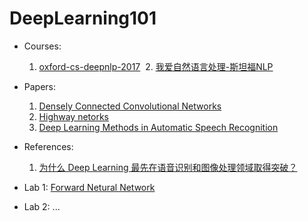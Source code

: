 # DeepLearning101
* Courses:
  1. [oxford-cs-deepnlp-2017](https://github.com/oxford-cs-deepnlp-2017/lectures)
  2. [我爱自然语言处理-斯坦福NLP](http://www.52nlp.cn/%E6%96%AF%E5%9D%A6%E7%A6%8F%E6%B7%B1%E5%BA%A6%E5%AD%A6%E4%B9%A0%E4%B8%8Enlp%E7%AC%AC%E5%9B%9B%E8%AE%B2%E8%AF%8D%E7%AA%97%E5%8F%A3%E5%88%86%E7%B1%BB%E5%92%8C%E7%A5%9E%E7%BB%8F%E7%BD%91%E7%BB%9C)
* Papers:
  1. [Densely Connected Convolutional Networks](https://arxiv.org/abs/1608.06993)
  2. [Highway netorks ](http://arxiv.org/pdf/1505.00387v2.pdf)
  3. [Deep Learning Methods in Automatic Speech Recognition](http://cslt.riit.tsinghua.edu.cn/~fzheng/THESES/201506-M-LC.pdf)
* References:
  1. [为什么 Deep Learning 最先在语音识别和图像处理领域取得突破？](https://www.zhihu.com/question/21815490)

* Lab 1: [Forward Netural Network](Keras_FNN_Report.md)
* Lab 2: ... 

